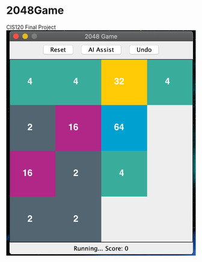 # 2048Game
CIS120 Final Project
![Demo](https://github.com/Orang-utan/2048Game/blob/master/img/demo.png)
